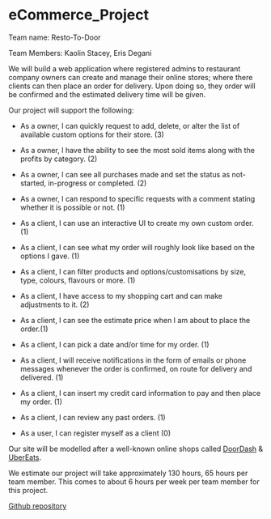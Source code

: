 # eCommerce_Project
Team name: Resto-To-Door

Team Members: Kaolin Stacey, Eris Degani

We will build a web application where registered admins to restaurant company owners can create and manage their online stores; where there clients can then place an order for delivery. Upon doing so, they order will be confirmed and the estimated delivery time will be given.

Our project will support the following:
-	 As a owner, I can quickly request to add, delete, or alter the list of available custom options for their store. (3)
-	 As a owner, I have the ability to see the most sold items along with the profits by category. (2)
-    As a owner, I can see all purchases made and set the status as not-started, in-progress or completed. (2)
-    As a owner, I can respond to specific requests with a comment stating whether it is possible or not. (1)

-    As a client, I can use an interactive UI to create my own custom order. (1)
-    As a client, I can see what my order will roughly look like based on the options I gave. (1)
-	 As a client, I can filter products and options/customisations by size, type, colours, flavours or more. (1)
-	 As a client, I have access to my shopping cart and can make adjustments to it. (2)
-	 As a client, I can see the estimate price when I am about to place the order.(1)
-	 As a client, I can pick a date and/or time for my order. (1)
-	 As a client, I will receive notifications in the form of emails or phone messages whenever the order is confirmed, on route for        delivery and delivered. (1)
-	 As a client, I can insert my credit card information to pay and then place my order. (1)
-	 As a client, I can review any past orders. (1)
-	 As a user, I can register myself as a client (0)


Our site will be modelled after a well-known online shops called [DoorDash](https://www.doordash.com/en-CA) & 
[UberEats](https://www.ubereats.com/ca). 

We estimate our project will take approximately 130 hours, 65 hours per team member. This comes to about 6 hours per week per team member for this project.

[Github repository](https://github.com/Kaolinnie/eCommerce_Project)